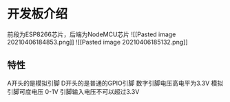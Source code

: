 # 开发板介绍
前段为ESP8266芯片，后端为NodeMCU芯片
![[Pasted image 20210406184853.png]]
![[Pasted image 20210406185132.png]]

## 特性
A开头的是模拟引脚
D开头的是普通的GPIO引脚
数字引脚电压高电平为3.3V
模拟引脚可度电压 0-1V 
引脚输入电压不可以超过3.3V

